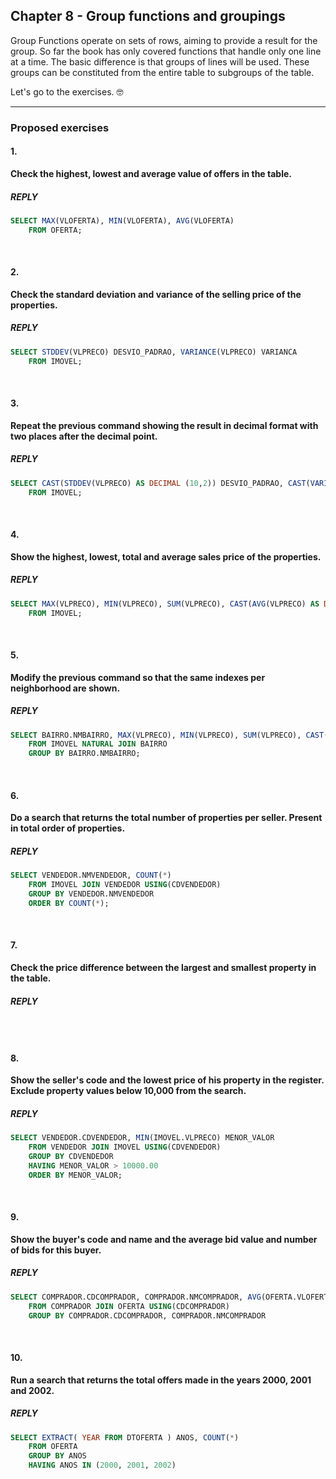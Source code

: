 ## Chapter 8 - Group functions and groupings

Group Functions operate on sets of rows, aiming to provide a result for the group. So far the book has only covered functions that handle only one line at a time. The basic difference is that groups of lines will be used. These groups can be constituted from the entire table to subgroups of the table.

Let's go to the exercises. :nerd_face:

---

### Proposed exercises

#### 1.
**Check the highest, lowest and average value of offers in the table.**

##### REPLY
```sql
SELECT MAX(VLOFERTA), MIN(VLOFERTA), AVG(VLOFERTA)
	FROM OFERTA;
```

&#xa0;

#### 2.
**Check the standard deviation and variance of the selling price of the properties.**

##### REPLY
```sql
SELECT STDDEV(VLPRECO) DESVIO_PADRAO, VARIANCE(VLPRECO) VARIANCA
	FROM IMOVEL;
```

&#xa0;

#### 3.
**Repeat the previous command showing the result in decimal format with two places after the decimal point.**

##### REPLY
```sql
SELECT CAST(STDDEV(VLPRECO) AS DECIMAL (10,2)) DESVIO_PADRAO, CAST(VARIANCE(VLPRECO) AS DECIMAL(16,2)) VARIANCA
	FROM IMOVEL;
```

&#xa0;

#### 4.
**Show the highest, lowest, total and average sales price of the properties.**

##### REPLY
```sql
SELECT MAX(VLPRECO), MIN(VLPRECO), SUM(VLPRECO), CAST(AVG(VLPRECO) AS DECIMAL (10,2)) MEDIA_VLPRECO
	FROM IMOVEL;
```

&#xa0;

#### 5.
**Modify the previous command so that the same indexes per neighborhood are shown.**

##### REPLY
```sql
SELECT BAIRRO.NMBAIRRO, MAX(VLPRECO), MIN(VLPRECO), SUM(VLPRECO), CAST(AVG(VLPRECO) AS DECIMAL (10,2)) MEDIA_VLPRECO
	FROM IMOVEL NATURAL JOIN BAIRRO
    GROUP BY BAIRRO.NMBAIRRO;
```

&#xa0;

#### 6.
**Do a search that returns the total number of properties per seller. Present in total order of properties.**

##### REPLY
```sql
SELECT VENDEDOR.NMVENDEDOR, COUNT(*)
	FROM IMOVEL JOIN VENDEDOR USING(CDVENDEDOR)
    GROUP BY VENDEDOR.NMVENDEDOR
    ORDER BY COUNT(*);
```

&#xa0;

#### 7.
**Check the price difference between the largest and smallest property in the table.**

##### REPLY
```sql


```

&#xa0;

#### 8.
**Show the seller's code and the lowest price of his property in the register. Exclude property values below 10,000 from the search.**

##### REPLY
```sql
SELECT VENDEDOR.CDVENDEDOR, MIN(IMOVEL.VLPRECO) MENOR_VALOR
	FROM VENDEDOR JOIN IMOVEL USING(CDVENDEDOR)
    GROUP BY CDVENDEDOR
    HAVING MENOR_VALOR > 10000.00
    ORDER BY MENOR_VALOR;
```

&#xa0;

#### 9.
**Show the buyer's code and name and the average bid value and number of bids for this buyer.**

##### REPLY
```sql
SELECT COMPRADOR.CDCOMPRADOR, COMPRADOR.NMCOMPRADOR, AVG(OFERTA.VLOFERTA) MEDIA_VALOR_OFERTAS, COUNT(OFERTA.CDCOMPRADOR) QTD_OFERTAS
	FROM COMPRADOR JOIN OFERTA USING(CDCOMPRADOR)
    GROUP BY COMPRADOR.CDCOMPRADOR, COMPRADOR.NMCOMPRADOR
```

&#xa0;

#### 10.
**Run a search that returns the total offers made in the years 2000, 2001 and 2002.**

##### REPLY
```sql
SELECT EXTRACT( YEAR FROM DTOFERTA ) ANOS, COUNT(*)
	FROM OFERTA
    GROUP BY ANOS
    HAVING ANOS IN (2000, 2001, 2002)
```

&#xa0;